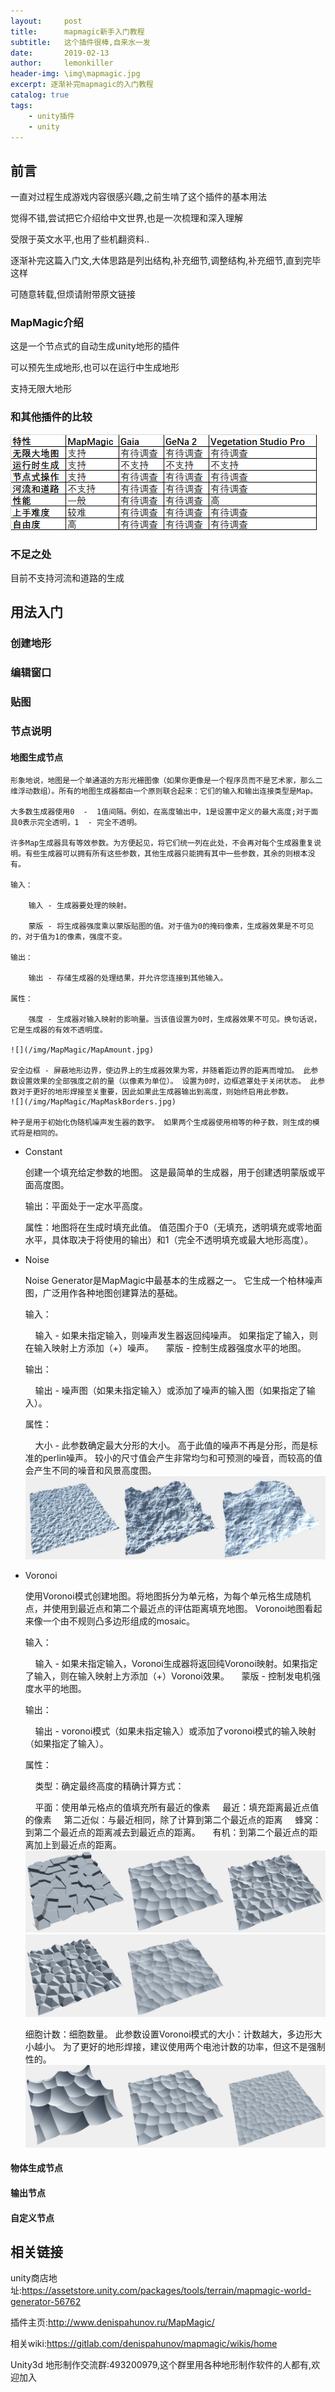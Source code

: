 ```yaml
---
layout:     post
title:      mapmagic新手入门教程
subtitle:   这个插件很棒,自来水一发
date:       2019-02-13
author:     lemonkiller
header-img: \img\mapmagic.jpg
excerpt: 逐渐补完mapmagic的入门教程
catalog: true
tags:
    - unity插件
    - unity
---
```

## 前言
一直对过程生成游戏内容很感兴趣,之前生啃了这个插件的基本用法

觉得不错,尝试把它介绍给中文世界,也是一次梳理和深入理解

受限于英文水平,也用了些机翻资料..

逐渐补完这篇入门文,大体思路是列出结构,补充细节,调整结构,补充细节,直到完毕这样

可随意转载,但烦请附带原文链接

### MapMagic介绍
这是一个节点式的自动生成unity地形的插件

可以预先生成地形,也可以在运行中生成地形

支持无限大地形
### 和其他插件的比较
![](/img/mapmagic_bijiao.png)
### 不足之处

目前不支持河流和道路的生成



## 用法入门
### 创建地形
### 编辑窗口
### 贴图

### 节点说明
#### 地图生成节点

    形象地说，地图是一个单通道的方形光栅图像（如果你更像是一个程序员而不是艺术家，那么二维浮动数组）。所有的地图生成器都由一个原则联合起来：它们的输入和输出连接类型是Map。

    大多数生成器使用0  -  1值间隔。例如，在高度输出中，1是设置中定义的最大高度;对于面具0表示完全透明，1  - 完全不透明。

    许多Map生成器具有等效参数。为方便起见，将它们统一列在此处，不会再对每个生成器重复说明。有些生成器可以拥有所有这些参数，其他生成器只能拥有其中一些参数，其余的则根本没有。

    输入：

        输入 - 生成器要处理的映射。

        蒙版 - 将生成器强度乘以蒙版贴图的值。对于值为0的掩码像素，生成器效果是不可见的，对于值为1的像素，强度不变。

    输出：

        输出 - 存储生成器的处理结果，并允许您连接到其他输入。

    属性：

        强度 - 生成器对输入映射的影响量。当该值设置为0时，生成器效果不可见。换句话说，它是生成器的有效不透明度。

    ![](/img/MapMagic/MapAmount.jpg)

    安全边框 - 屏蔽地形边界，使边界上的生成器效果为零，并随着距边界的距离而增加。 此参数设置效果的全部强度之前的量（以像素为单位）。 设置为0时，边框遮罩处于关闭状态。 此参数对于更好的地形焊接至关重要，因此如果此生成器输出到高度，则始终启用此参数。
    ![](/img/MapMagic/MapMaskBorders.jpg)

    种子是用于初始化伪随机噪声发生器的数字。 如果两个生成器使用相等的种子数，则生成的模式将是相同的。

- Constant

    创建一个填充给定参数的地图。 这是最简单的生成器，用于创建透明蒙版或平面高度图。

    输出：平面处于一定水平高度。

    属性：地图将在生成时填充此值。 值范围介于0（无填充，透明填充或零地面水平，具体取决于将使用的输出）和1（完全不透明填充或最大地形高度）。

- Noise

    Noise Generator是MapMagic中最基本的生成器之一。 它生成一个柏林噪声图，广泛用作各种地图创建算法的基础。

    输入：

        输入 - 如果未指定输入，则噪声发生器返回纯噪声。 如果指定了输入，则在输入映射上方添加（+）噪声。
        蒙版 - 控制生成器强度水平的地图。

    输出：

        输出 - 噪声图（如果未指定输入）或添加了噪声的输入图（如果指定了输入）。

    属性：

        大小 - 此参数确定最大分形的大小。 高于此值的噪声不再是分形，而是标准的perlin噪声。 较小的尺寸值会产生非常均匀和可预测的噪音，而较高的值会产生不同的噪音和风景高度图。
    ![](/img/MapMagic/NoiseSize.jpg)

- Voronoi

    使用Voronoi模式创建地图。将地图拆分为单元格，为每个单元格生成随机点，并使用到最近点和第二个最近点的评估距离填充地图。 Voronoi地图看起来像一个由不规则凸多边形组成的mosaiс。

    输入：

        输入 - 如果未指定输入，Voronoi生成器将返回纯Voronoi映射。如果指定了输入，则在输入映射上方添加（+）Voronoi效果。
        蒙版 - 控制发电机强度水平的地图。

    输出：

        输出 -  voronoi模式（如果未指定输入）或添加了voronoi模式的输入映射（如果指定了输入）。

    属性：

        类型：确定最终高度的精确计算方式：

        平面：使用单元格点的值填充所有最近的像素
        最近：填充距离最近点值的像素
        第二近似：与最近相同，除了计算到第二个最近点的距离
        蜂窝：到第二个最近点的距离减去到最近点的距离。
        有机：到第二个最近点的距离加上到最近点的距离。
        ![](/img/MapMagic/VoronoiType1.jpg)
        ![](/img/MapMagic/VoronoiType2.jpg)

    细胞计数：细胞数量。 此参数设置Voronoi模式的大小：计数越大，多边形大小越小。 为了更好的地形焊接，建议使用两个电池计数的功率，但这不是强制性的。
    ![](/img/MapMagic/VoronoiCellcount.jpg)



#### 物体生成节点
#### 输出节点
#### 自定义节点 

## 相关链接

unity商店地址:https://assetstore.unity.com/packages/tools/terrain/mapmagic-world-generator-56762

插件主页:http://www.denispahunov.ru/MapMagic/

相关wiki:https://gitlab.com/denispahunov/mapmagic/wikis/home

Unity3d 地形制作交流群:493200979,这个群里用各种地形制作软件的人都有,欢迎加入


